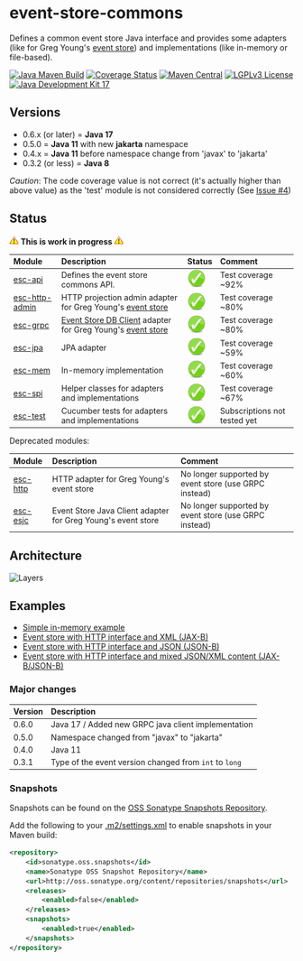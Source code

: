 # event-store-commons
Defines a common event store Java interface and provides some adapters (like for Greg Young's [event store](https://www.geteventstore.com/)) and implementations (like in-memory or file-based).

[![Java Maven Build](https://github.com/fuinorg/event-store-commons/actions/workflows/maven.yml/badge.svg)](https://github.com/fuinorg/event-store-commons/actions/workflows/maven.yml)
[![Coverage Status](https://sonarcloud.io/api/project_badges/measure?project=org.fuin.esc%3Aevent-store-commons&metric=coverage)](https://sonarcloud.io/dashboard?id=org.fuin.esc%3Aevent-store-commons)
[![Maven Central](https://maven-badges.herokuapp.com/maven-central/org.fuin.esc/esc-parent/badge.svg)](https://maven-badges.herokuapp.com/maven-central/org.fuin.esc/esc-parent/)
[![LGPLv3 License](http://img.shields.io/badge/license-LGPLv3-blue.svg)](https://www.gnu.org/licenses/lgpl.html)
[![Java Development Kit 17](https://img.shields.io/badge/JDK-17-green.svg)](https://openjdk.java.net/projects/jdk/17/)

## Versions
- 0.6.x (or later) = **Java 17**
- 0.5.0 = **Java 11** with new **jakarta** namespace
- 0.4.x = **Java 11** before namespace change from 'javax' to 'jakarta'
- 0.3.2 (or less) = **Java 8**


*Caution*: The code coverage value is not correct (it's actually higher than above value) as the 'test' module is not considered correctly (See [Issue #4](https://github.com//fuinorg/event-store-commons/issues/4))


## Status
![Warning](https://raw.githubusercontent.com/fuinorg/event-store-commons/master/doc/warning.gif) **This is work in progress** ![Warning](https://raw.githubusercontent.com/fuinorg/event-store-commons/master/doc/warning.gif)

| Module                  | Description                                                                                                                                            | Status | Comment                      |
|:------------------------|:-------------------------------------------------------------------------------------------------------------------------------------------------------|--------|:-----------------------------|
| [esc-api](api)          | Defines the event store commons API.                                                                                                                   | ![OK](https://raw.githubusercontent.com/fuinorg/event-store-commons/master/doc/ok.png) | Test coverage ~92%           |
| [esc-http-admin](admin) | HTTP projection admin adapter for Greg Young's [event store](https://www.geteventstore.com/)                                                           | ![OK](https://raw.githubusercontent.com/fuinorg/event-store-commons/master/doc/ok.png) | Test coverage ~80%           |
| [esc-grpc](grpc)        | [Event Store DB Client](https://github.com/EventStore/EventStoreDB-Client-Java) adapter for Greg Young's [event store](https://www.geteventstore.com/) | ![OK](https://raw.githubusercontent.com/fuinorg/event-store-commons/master/doc/ok.png) | Test coverage ~80%           |
| [esc-jpa](jpa)          | JPA adapter                                                                                                                                            | ![OK](https://raw.githubusercontent.com/fuinorg/event-store-commons/master/doc/ok.png) | Test coverage ~59%           |
| [esc-mem](mem)          | In-memory implementation                                                                                                                               | ![OK](https://raw.githubusercontent.com/fuinorg/event-store-commons/master/doc/ok.png) | Test coverage ~60%           |
| [esc-spi](spi)          | Helper classes for adapters and implementations                                                                                                        | ![OK](https://raw.githubusercontent.com/fuinorg/event-store-commons/master/doc/ok.png) | Test coverage ~67%           |
| [esc-test](test)        | Cucumber tests for adapters and implementations                                                                                                        | ![OK](https://raw.githubusercontent.com/fuinorg/event-store-commons/master/doc/ok.png) | Subscriptions not tested yet |

Deprecated modules:

| Module             | Description                                                  | Comment                                               |
|:-------------------|:-------------------------------------------------------------|:------------------------------------------------------|
| [esc-http](eshttp) | HTTP adapter for Greg Young's event store                    | No longer supported by event store (use GRPC instead) |
| [esc-esjc](esjc)   | Event Store Java Client adapter for Greg Young's event store | No longer supported by event store (use GRPC instead) |


## Architecture
![Layers](https://raw.github.com/fuinorg/event-store-commons/master/doc/event-store-commons.png)

## Examples
- [Simple in-memory example](test/src/test/java/org/fuin/esc/test/examples/InMemoryExample.java)
- [Event store with HTTP interface and XML (JAX-B)](test/src/test/java/org/fuin/esc/test/examples/EsHttpXmlExample.java)
- [Event store with HTTP interface and JSON (JSON-B)](test/src/test/java/org/fuin/esc/test/examples/EsHttpJsonbExample.java)
- [Event store with HTTP interface and mixed JSON/XML content (JAX-B/JSON-B)](test/src/test/java/org/fuin/esc/test/examples/EsHttpMixedExample.java)

### Major changes

| Version | Description                                            |
|:--------|:-------------------------------------------------------|
| 0.6.0   | Java 17 / Added new GRPC java client implementation    |
| 0.5.0   | Namespace changed from "javax" to "jakarta"            |
| 0.4.0   | Java 11                                                |
| 0.3.1   | Type of the event version changed from `int` to `long` |

### Snapshots

Snapshots can be found on the [OSS Sonatype Snapshots Repository](https://oss.sonatype.org/content/repositories/snapshots/org/fuin/esc/ "Snapshot Repository"). 

Add the following to your [.m2/settings.xml](http://maven.apache.org/ref/3.2.1/maven-settings/settings.html "Reference configuration") to enable snapshots in your Maven build:

```xml
<repository>
    <id>sonatype.oss.snapshots</id>
    <name>Sonatype OSS Snapshot Repository</name>
    <url>http://oss.sonatype.org/content/repositories/snapshots</url>
    <releases>
        <enabled>false</enabled>
    </releases>
    <snapshots>
        <enabled>true</enabled>
    </snapshots>
</repository>
```
